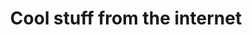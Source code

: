 ---
title: Cool stuff from the internet
description: Personal wiki of books, blogposts, podcasts, movies, projects, videos and pretty much anything cool I find on the internet. Think of it like my recommended readings maybe?
tags: [Content Consumed, Resources]
notion: https://krishgoel.notion.site/Cool-stuff-from-the-Internet-619ecfcde37043739f7dd470ad2a043b
---